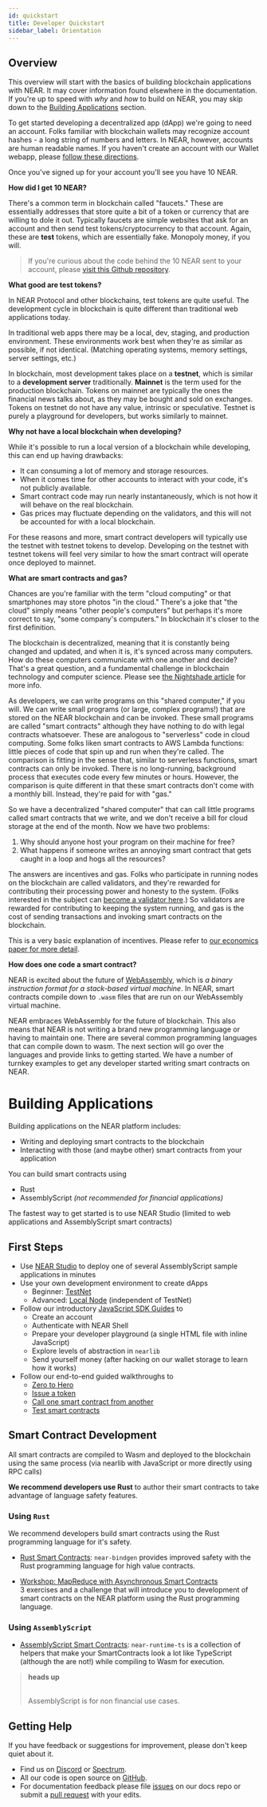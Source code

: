 ```yaml
---
id: quickstart
title: Developer Quickstart
sidebar_label: Orientation
---
```


## Overview

This overview will start with the basics of building blockchain applications with NEAR. It may cover information found elsewhere in the documentation. If you're up to speed with *why* and *how* to build on NEAR, you may skip down to the [Building Applications](#building-applications) section.

To get started developing a decentralized app (dApp) we're going to need an account. Folks familiar with blockchain wallets may recognize account hashes - a long string of numbers and letters. In NEAR, however, accounts are human readable names. If you haven't create an account with our Wallet webapp, please [follow these directions](/docs/local-setup/create-account).

Once you've signed up for your account you'll see you have 10 NEAR.

**How did I get 10 NEAR?**

There's a common term in blockchain called "faucets." These are essentially addresses that store quite a bit of a token or currency that are willing to dole it out. Typically faucets are simple websites that ask for an account and then send test tokens/cryptocurrency to that account. Again, these are **test** tokens, which are essentially fake. Monopoly money, if you will.

<blockquote class="info">
If you're curious about the code behind the 10 NEAR sent to your account, please <a href="https://github.com/nearprotocol/near-contract-helper" target="_blank">visit this Github repository</a>.
</blockquote>

**What good are test tokens?**

In NEAR Protocol and other blockchains, test tokens are quite useful. The development cycle in blockchain is quite different than traditional web applications today. 

In traditional web apps there may be a local, dev, staging, and production environment. These environments work best when they're as similar as possible, if not identical. (Matching operating systems, memory settings, server settings, etc.)

In blockchain, most development takes place on a **testnet**, which is similar to a **development server** traditionally. **Mainnet** is the term used for the production blockchain. Tokens on mainnet are typically the ones the financial news talks about, as they may be bought and sold on exchanges. Tokens on testnet do not have any value, intrinsic or speculative. Testnet is purely a playground for developers, but works similarly to mainnet.

**Why not have a local blockchain when developing?**

While it's possible to run a local version of a blockchain while developing, this can end up having drawbacks:

- It can consuming a lot of memory and storage resources.
- When it comes time for other accounts to interact with your code, it's not publicly available.
- Smart contract code may run nearly instantaneously, which is not how it will behave on the real blockchain.
- Gas prices may fluctuate depending on the validators, and this will not be accounted for with a local blockchain.

For these reasons and more, smart contract developers will typically use the testnet with testnet tokens to develop. Developing on the testnet with testnet tokens will feel very similar to how the smart contract will operate once deployed to mainnet.

**What are smart contracts and gas?**

Chances are you're familiar with the term "cloud computing" or that smartphones may store photos "in the cloud." There's a joke that "the cloud" simply means "other people's computers" but perhaps it's more correct to say, "some company's computers." In blockchain it's closer to the first definition.

The blockchain is decentralized, meaning that it is constantly being changed and updated, and when it is, it's synced across many computers. How do these computers communicate with one another and decide? That's a great question, and a fundamental challenge in blockchain technology and computer science. Please see [the Nightshade article](/downloads/Nightshade.pdf) for more info.

As developers, we can write programs on this "shared computer," if you will. We can write small programs (or large, complex programs!) that are stored on the NEAR blockchain and can be invoked. These small programs are called "smart contracts" although they have nothing to do with legal contracts whatsoever. These are analogous to "serverless" code in cloud computing. Some folks liken smart contracts to AWS Lambda functions: little pieces of code that spin up and run when they're called. The comparison is fitting in the sense that, similar to serverless functions, smart contracts can only be invoked. There is no long-running, background process that executes code every few minutes or hours. However, the comparison is quite different in that these smart contracts don't come with a monthly bill. Instead, they're paid for with "gas."

So we have a decentralized "shared computer" that can call little programs called smart contracts that we write, and we don't receive a bill for cloud storage at the end of the month. Now we have two problems: 

1. Why should anyone host your program on their machine for free?
2. What happens if someone writes an annoying smart contract that gets caught in a loop and hogs all the resources?

The answers are incentives and gas. Folks who participate in running nodes on the blockchain are called validators, and they're rewarded for contributing their processing power and honesty to the system. (Folks interested in the subject can [become a validator here](/docs/validator/staking).) So validators are rewarded for contributing to keeping the system running, and gas is the cost of sending transactions and invoking smart contracts on the blockchain.

This is a very basic explanation of incentives. Please refer to [our economics paper for more detail](/papers/economics-in-sharded-blockchain/).

**How does one code a smart contract?**

NEAR is excited about the future of [WebAssembly](https://webassembly.org/), which is <em>a binary instruction format for a stack-based virtual machine</em>. In NEAR, smart contracts compile down to `.wasm` files that are run on our WebAssembly virtual machine.

NEAR embraces WebAssembly for the future of blockchain. This also means that NEAR is not writing a brand new programming language or having to maintain one. There are several common programming languages that can compile down to wasm. The next section will go over the languages and provide links to getting started. We have a number of turnkey examples to get any developer started writing smart contracts on NEAR.

# Building Applications

Building applications on the NEAR platform includes:
- Writing and deploying smart contracts to the blockchain
- Interacting with those (and maybe other) smart contracts from your application

You can build smart contracts using
- Rust
- AssemblyScript *(not recommended for financial applications)*

The fastest way to get started is to use NEAR Studio (limited to web applications and AssemblyScript smart contracts)

## First Steps

- Use [NEAR Studio](http://near.dev/) to deploy one of several AssemblyScript sample applications in minutes
- Use your own development environment to create dApps
  - Beginner: [TestNet](/docs/local-setup/local-dev-testnet)
  - Advanced: [Local Node](/docs/local-setup/local-dev-node) (independent of TestNet)
- Follow our introductory [JavaScript SDK Guides](/docs/roles/developer/examples/nearlib/guides) to
  - Create an account
  - Authenticate with NEAR Shell
  - Prepare your developer playground (a single HTML file with inline JavaScript)
  - Explore levels of abstraction in `nearlib`
  - Send yourself money (after hacking on our wallet storage to learn how it works)
- Follow our end-to-end guided walkthroughs to
  - [Zero to Hero](/docs/tutorials/zero-to-hero)
  - [Issue a token](/docs/tutorials/near-studio/token)
  - [Call one smart contract from another](/docs/tutorials/how-to-write-contracts-that-talk-to-each-other)
  - [Test smart contracts](/docs/tutorials/test-your-smart-contracts)

## Smart Contract Development

All smart contracts are compiled to Wasm and deployed to the blockchain using the same process (via nearlib with JavaScript or more directly using RPC calls)

**We recommend developers use Rust** to author their smart contracts to take advantage of language safety features.


### Using `Rust`

We recommend developers build smart contracts using the Rust programming language for it's safety.

- [Rust Smart Contracts](/docs/near-bindgen/near-bindgen): `near-bindgen` provides improved safety with the Rust programming language for high value contracts.

- [Workshop: MapReduce with Asynchronous Smart Contracts](https://github.com/nearprotocol/workshop)  \
  3 exercises and a challenge that will introduce you to development of smart contracts on the NEAR platform using the Rust programming language.



### Using `AssemblyScript`

- [AssemblyScript Smart Contracts](/docs/development/writing-smart-contracts): `near-runtime-ts` is a collection of helpers that make your SmartContracts look a lot like TypeScript (although the are not!) while compiling to Wasm for execution.

<blockquote class="warning">
<strong>heads up</strong><br><br>

AssemblyScript is for non financial use cases.

</blockquote>

## Getting Help

If you have feedback or suggestions for improvement, please don't keep quiet about it.

- Find us on [Discord](http://near.chat) or [Spectrum](https://spectrum.chat/near).
- All our code is open source on [GitHub](https://github.com/nearprotocol).
- For documentation feedback please file [issues](https://github.com/nearprotocol/docs/issues) on our docs repo or submit a [pull request](https://github.com/nearprotocol/docs/pulls) with your edits.
